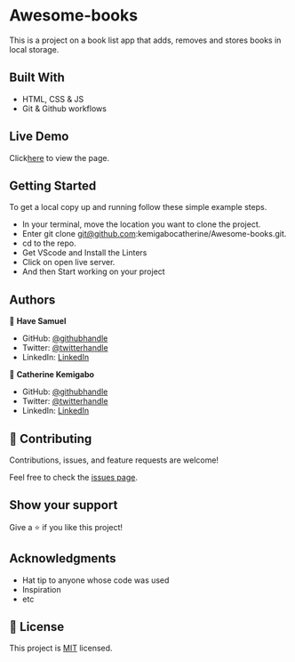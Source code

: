 # Awesome-books

This is a project on a book list app that adds, removes and stores books in local storage.

## Built With

- HTML, CSS & JS
- Git & Github workflows

## Live Demo

Click[here](https://kemigabocatherine.github.io/Awesome-books/) to view the page.

## Getting Started

To get a local copy up and running follow these simple example steps.

- In your terminal, move the location you want to clone the project.
- Enter git clone git@github.com:kemigabocatherine/Awesome-books.git.
- cd to the repo.
- Get VScode and Install the Linters
- Click on open live server.
- And then Start working on your project

## Authors

👤 **Have Samuel**

- GitHub: [@githubhandle](https://github.com/)
- Twitter: [@twitterhandle](https://twitter.com/home )
- LinkedIn: [LinkedIn](https://www.linkedin.com/)

👤 **Catherine Kemigabo**

- GitHub: [@githubhandle](https://github.com/kemigabocatherine)
- Twitter: [@twitterhandle](https://twitter.com/home?lang=en)
- LinkedIn: [LinkedIn](https://www.linkedin.com/feed/)

## 🤝 Contributing

Contributions, issues, and feature requests are welcome!

Feel free to check the [issues page](../../issues/).

## Show your support

Give a ⭐️ if you like this project!

## Acknowledgments

- Hat tip to anyone whose code was used
- Inspiration
- etc

## 📝 License

This project is [MIT](./MIT.md) licensed.
